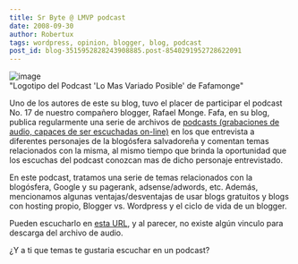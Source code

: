 ```yaml
---
title: Sr Byte @ LMVP podcast
date: 2008-09-30
author: Robertux
tags: wordpress, opinion, blogger, blog, podcast
post_id: blog-3515952828243908885.post-8540291952728622091
---
```


![image](https://www.fafamonge.com/images/lmvp_logo.jpg)    
"Logotipo del Podcast 'Lo
Mas Variado Posible' de Fafamonge"

Uno de los autores de este su blog, tuvo el placer de participar el podcast No. 17 de nuestro compañero blogger, Rafael Monge. Fafa, en su blog, publica regularmente una serie de archivos de [podcasts (grabaciones de audio, capaces de ser escuchadas on-line)](https://www.srbyte.com/2008/08/qu-es-un-podcast-y-como-escuchar.html) en los que entrevista a diferentes personajes de la blogósfera salvadoreña y comentan temas relacionados con la misma, al mismo tiempo que brinda la oportunidad que los escuchas del podcast conozcan mas de dicho personaje entrevistado.

En este podcast, tratamos una serie de temas relacionados con la blogósfera, Google y su pagerank, adsense/adwords, etc. Además, mencionamos algunas ventajas/desventajas de usar blogs gratuitos y blogs con hosting propio, Blogger vs. Wordpress y el ciclo de vida de un blogger.

Pueden escucharlo en [esta URL](https://www.fafamonge.com/2008/09/hablando-del-srbytecom-con-robertux.html), y al parecer, no existe algún vinculo para descarga del archivo de audio.

¿Y a ti que temas te gustaria escuchar en un podcast?